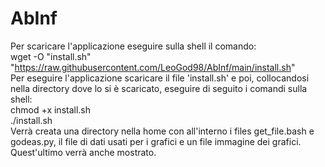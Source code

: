 # AbInf
Per scaricare l'applicazione eseguire sulla shell il comando:                                                 
wget -O "install.sh" "https://raw.githubusercontent.com/LeoGod98/AbInf/main/install.sh"                      
Per eseguire l'applicazione scaricare il file 'install.sh' e poi, collocandosi nella directory dove lo si è scaricato, eseguire di seguito i comandi sulla shell:                                                         
chmod +x install.sh                                                                                          
./install.sh                                                                                                  
Verrà creata una directory nella home con all'interno i files get_file.bash e godeas.py, il file di dati usati per i grafici e un file immagine dei grafici. Quest'ultimo verrà anche mostrato.
